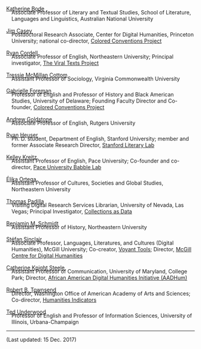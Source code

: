 <style type="text/css">
  ul {
	list-style-type: none;
	padding: 0;
	margin-left: 1em;
	margin-top: -1.5em;
	margin-bottom: 15px;
</style>
[Katherine Bode](https://researchers.anu.edu.au/researchers/bode-k)

- Associate Professor of Literary and Textual Studies, School of Literature, Languages and Linguistics, Australian National University

[Jim Casey](http://jim-casey.com/)

- Postdoctoral Research Associate, Center for Digital Humanities, Princeton University; national co-director, [Colored Conventions Project](http://coloredconventions.org/)

[Ryan Cordell](http://ryancordell.org/)

- Associate Professor of English, Northeastern University; Principal investigator, [The Viral Texts Project](http://viraltexts.org/)

[Tressie McMillan Cottom](https://tressiemc.com/)

- Assistant Professor of Sociology, Virginia Commonwealth University

[Gabrielle Foreman](http://www.english.udel.edu/people/Pages/bio.aspx?i=48)

- Professor of English and Professor of History and Black American Studies, University of Delaware; Founding Faculty Director and Co-founder, [Colored Conventions Project](http://coloredconventions.org/)

[Andrew Goldstone](https://andrewgoldstone.com/)

- Associate Professor of English, Rutgers University

[Ryan Heuser](http://ryanheuser.org/)

- Ph. D. student, Department of English, Stanford University; member and former Associate Research Director, [Stanford Literary Lab](https://litlab.stanford.edu/)

[Kelley Kreitz](https://kelleykreitz.com/about-1/)

- Assistant Professor of English, Pace University; Co-founder and co-director, [Pace University Babble Lab](http://www.babblelab.org/)

[Élika Ortega](https://cssh.northeastern.edu/people/faculty/elika-ortega-guzman)

- Assistant Professor of Cultures, Societies and Global Studies, Northeastern University

[Thomas Padilla](http://www.thomaspadilla.org/)

- Visiting Digital Research Services Librarian, University of Nevada, Las Vegas; Principal Investigator, [Collections as Data](https://collectionsasdata.github.io/)

[Benjamin M. Schmidt](https://cssh.northeastern.edu/people/faculty/benjamin-schmidt)

- Assistant Professor of History, Northeastern University

[Stéfan Sinclair](https://www.mcgill.ca/langlitcultures/faculty/full-time-faculty-0/stefan-sinclair)

- Associate Professor, Languages, Literatures, and Cultures (Digital Humanities), McGill University; Co-creator, [Voyant Tools](http://voyant-tools.org/); Director, [McGill Centre for Digital Humanities](http://digihum.mcgill.ca/)

[Catherine Knight Steele](http://www.catherineknightsteele.com/)

- Assistant Professor of Communication, University of Maryland, College Park; Director, [African American Digital Humanities Initiative (AADHum)](http://aadhum.umd.edu/)

[Robert B. Townsend](https://www.linkedin.com/authwall?trk=ripf&amp;trkInfo=AQGKnd3DwNRsqgAAAWBWhthw2WUm75Y4_KSjC_u4VC2J9B3EIKfpWdzGHyDaQYydHc3ObjYWWTnQDC1hD_BFCwYYVcuJItfV03bjnGACrnStpqyqbYNcmYzx2U4kvvKDLSKDpP8=&amp;originalReferer=&amp;sessionRedirect=https%3A%2F%2Fwww.linkedin.com%2Fin%2Frobert-townsend-56574214%2F)

- Director, Washington Office of American Academy of Arts and Sciences; Co-director, [Humanities Indicators](https://www.humanitiesindicators.org/)

[Ted Underwood](https://tedunderwood.com/ted-underwood/)

- Professor of English and Professor of Information Sciences, University of Illinois, Urbana-Champaign

---

(Last updated: 15 Dec. 2017)